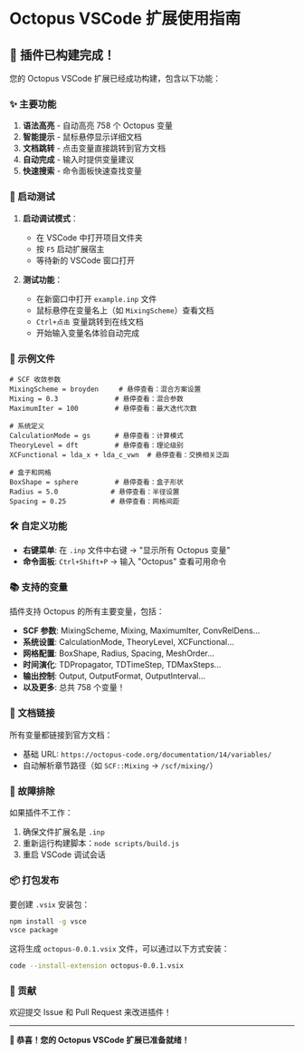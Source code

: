 # Octopus VSCode 扩展使用指南

## 🎉 插件已构建完成！

您的 Octopus VSCode 扩展已经成功构建，包含以下功能：

### ✨ 主要功能

1. **语法高亮** - 自动高亮 758 个 Octopus 变量
2. **智能提示** - 鼠标悬停显示详细文档
3. **文档跳转** - 点击变量直接跳转到官方文档
4. **自动完成** - 输入时提供变量建议
5. **快速搜索** - 命令面板快速查找变量

### 🚀 启动测试

1. **启动调试模式**：

   - 在 VSCode 中打开项目文件夹
   - 按 `F5` 启动扩展宿主
   - 等待新的 VSCode 窗口打开

2. **测试功能**：
   - 在新窗口中打开 `example.inp` 文件
   - 鼠标悬停在变量名上（如 `MixingScheme`）查看文档
   - `Ctrl+点击` 变量跳转到在线文档
   - 开始输入变量名体验自动完成

### 📝 示例文件

```octopus
# SCF 收敛参数
MixingScheme = broyden     # 悬停查看：混合方案设置
Mixing = 0.3              # 悬停查看：混合参数
MaximumIter = 100         # 悬停查看：最大迭代次数

# 系统定义
CalculationMode = gs      # 悬停查看：计算模式
TheoryLevel = dft         # 悬停查看：理论级别
XCFunctional = lda_x + lda_c_vwn  # 悬停查看：交换相关泛函

# 盒子和网格
BoxShape = sphere         # 悬停查看：盒子形状
Radius = 5.0             # 悬停查看：半径设置
Spacing = 0.25           # 悬停查看：网格间距
```

### 🛠️ 自定义功能

- **右键菜单**: 在 `.inp` 文件中右键 → "显示所有 Octopus 变量"
- **命令面板**: `Ctrl+Shift+P` → 输入 "Octopus" 查看可用命令

### 📚 支持的变量

插件支持 Octopus 的所有主要变量，包括：

- **SCF 参数**: MixingScheme, Mixing, MaximumIter, ConvRelDens...
- **系统设置**: CalculationMode, TheoryLevel, XCFunctional...
- **网格配置**: BoxShape, Radius, Spacing, MeshOrder...
- **时间演化**: TDPropagator, TDTimeStep, TDMaxSteps...
- **输出控制**: Output, OutputFormat, OutputInterval...
- **以及更多**: 总共 758 个变量！

### 🔗 文档链接

所有变量都链接到官方文档：

- 基础 URL: `https://octopus-code.org/documentation/14/variables/`
- 自动解析章节路径（如 `SCF::Mixing` → `/scf/mixing/`）

### 🐛 故障排除

如果插件不工作：

1. 确保文件扩展名是 `.inp`
2. 重新运行构建脚本：`node scripts/build.js`
3. 重启 VSCode 调试会话

### 📦 打包发布

要创建 `.vsix` 安装包：

```bash
npm install -g vsce
vsce package
```

这将生成 `octopus-0.0.1.vsix` 文件，可以通过以下方式安装：

```bash
code --install-extension octopus-0.0.1.vsix
```

### 🤝 贡献

欢迎提交 Issue 和 Pull Request 来改进插件！

---

**🎊 恭喜！您的 Octopus VSCode 扩展已准备就绪！**
